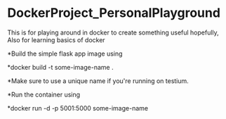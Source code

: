 # DockerProject_PersonalPlayground
This is for playing around in docker to create something useful hopefully, Also for learning basics of docker

*Build the simple flask app image using

*docker build -t some-image-name .

*Make sure to use a unique name if you're running on testium.

*Run the container using

*docker run -d -p 5001:5000 some-image-name

